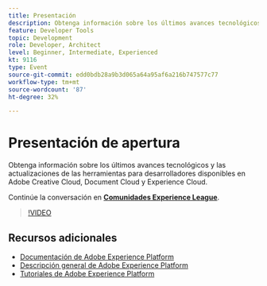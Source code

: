 ```yaml
---
title: Presentación
description: Obtenga información sobre los últimos avances tecnológicos y las actualizaciones de las herramientas para desarrolladores disponibles en Adobe Creative Cloud, Document Cloud y Experience Cloud.
feature: Developer Tools
topic: Development
role: Developer, Architect
level: Beginner, Intermediate, Experienced
kt: 9116
type: Event
source-git-commit: edd0bdb28a9b3d065a64a95af6a216b747577c77
workflow-type: tm+mt
source-wordcount: '87'
ht-degree: 32%

---
```


# Presentación de apertura

Obtenga información sobre los últimos avances tecnológicos y las actualizaciones de las herramientas para desarrolladores disponibles en Adobe Creative Cloud, Document Cloud y Experience Cloud.

Continúe la conversación en **[Comunidades Experience League](https://adobe.ly/3F2g1ym)**.

>[!VIDEO](https://video.tv.adobe.com/v/337490/?quality=12&learn=on&hidetitle=true)

## Recursos adicionales

- [Documentación de Adobe Experience Platform](https://experienceleague.adobe.com/docs/experience-platform.html)
- [Descripción general de Adobe Experience Platform](https://experienceleague.adobe.com/docs/experience-platform/landing/home.html?lang=es)
- [Tutoriales de Adobe Experience Platform](https://experienceleague.adobe.com/docs/platform-learn/tutorials/overview.html?lang=es)
